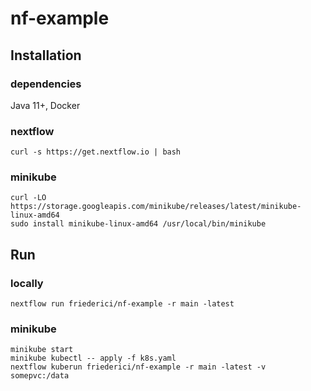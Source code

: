 # nf-example

## Installation

### dependencies
Java 11+, Docker

### nextflow
    curl -s https://get.nextflow.io | bash

### minikube
    curl -LO https://storage.googleapis.com/minikube/releases/latest/minikube-linux-amd64
    sudo install minikube-linux-amd64 /usr/local/bin/minikube

## Run

### locally
    nextflow run friederici/nf-example -r main -latest

### minikube
    minikube start
    minikube kubectl -- apply -f k8s.yaml
    nextflow kuberun friederici/nf-example -r main -latest -v somepvc:/data
